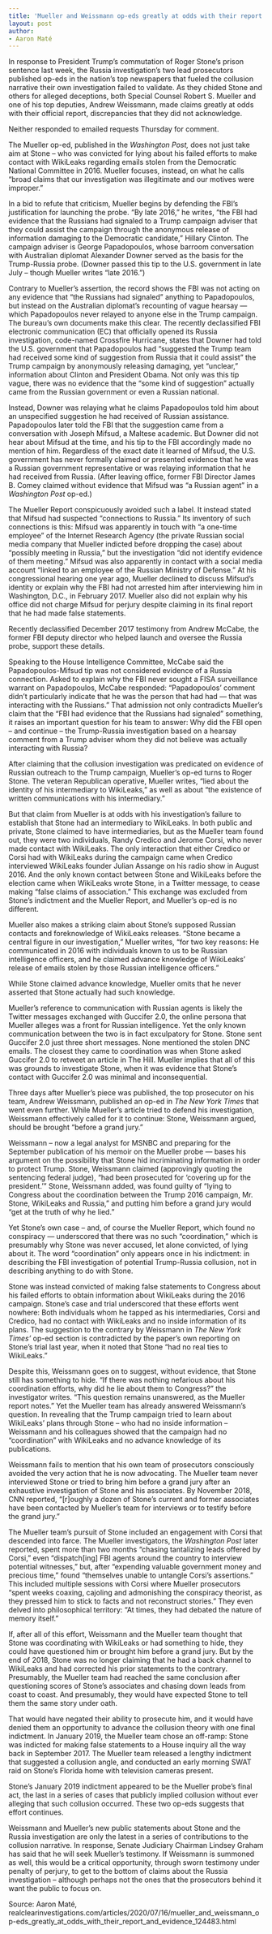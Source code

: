 ```yaml
---
title: 'Mueller and Weissmann op-eds greatly at odds with their report and evidence'
layout: post
author:
- Aaron Maté
---
```


In response to President Trump’s commutation of Roger Stone’s prison sentence last week, the Russia investigation’s two lead prosecutors published op-eds in the nation’s top newspapers that fueled the collusion narrative their own investigation failed to validate. As they chided Stone and others for alleged deceptions, both Special Counsel Robert S. Mueller and one of his top deputies, Andrew Weissmann, made claims greatly at odds with their official report, discrepancies that they did not acknowledge.

Neither responded to emailed requests Thursday for comment.

The Mueller op-ed, published in the *Washington Post,* does not just take aim at Stone – who was convicted for lying about his failed efforts to make contact with WikiLeaks regarding emails stolen from the Democratic National Committee in 2016. Mueller focuses, instead, on what he calls “broad claims that our investigation was illegitimate and our motives were improper.”

In a bid to refute that criticism, Mueller begins by defending the FBI’s justification for launching the probe. “By late 2016,” he writes, “the FBI had evidence that the Russians had signaled to a Trump campaign adviser that they could assist the campaign through the anonymous release of information damaging to the Democratic candidate,” Hillary Clinton. The campaign adviser is George Papadopoulos, whose barroom conversation with Australian diplomat Alexander Downer served as the basis for the Trump-Russia probe. (Downer passed this tip to the U.S. government in late July – though Mueller writes “late 2016.”)

Contrary to Mueller’s assertion, the record shows the FBI was not acting on any evidence that “the Russians had signaled” anything to Papadopoulos, but instead on the Australian diplomat’s recounting of vague hearsay — which Papadopoulos never relayed to anyone else in the Trump campaign. The bureau’s own documents make this clear. The recently declassified FBI electronic communication (EC) that officially opened its Russia investigation, code-named Crossfire Hurricane, states that Downer had told the U.S. government that Papadopoulos had “suggested the Trump team had received some kind of suggestion from Russia that it could assist” the Trump campaign by anonymously releasing damaging, yet “unclear,” information about Clinton and President Obama. Not only was this tip vague, there was no evidence that the “some kind of suggestion” actually came from the Russian government or even a Russian national.

Instead, Downer was relaying what he claims Papadopoulos told him about an unspecified suggestion he had received of Russian assistance. Papadopoulos later told the FBI that the suggestion came from a conversation with Joseph Mifsud, a Maltese academic. But Downer did not hear about Mifsud at the time, and his tip to the FBI accordingly made no mention of him. Regardless of the exact date it learned of Mifsud, the U.S. government has never formally claimed or presented evidence that he was a Russian government representative or was relaying information that he had received from Russia. (After leaving office, former FBI Director James B. Comey claimed without evidence that Mifsud was “a Russian agent” in a *Washington Post* op-ed.)

The Mueller Report conspicuously avoided such a label. It instead stated that Mifsud had suspected “connections to Russia.” Its inventory of such connections is this: Mifsud was apparently in touch with “a one-time employee” of the Internet Research Agency (the private Russian social media company that Mueller indicted before dropping the case) about “possibly meeting in Russia,” but the investigation “did not identify evidence of them meeting.” Mifsud was also apparently in contact with a social media account “linked to an employee of the Russian Ministry of Defense.” At his congressional hearing one year ago, Mueller declined to discuss Mifsud’s identity or explain why the FBI had not arrested him after interviewing him in Washington, D.C., in February 2017. Mueller also did not explain why his office did not charge Mifsud for perjury despite claiming in its final report that he had made false statements.

Recently declassified December 2017 testimony from Andrew McCabe, the former FBI deputy director who helped launch and oversee the Russia probe, support these details.

Speaking to the House Intelligence Committee, McCabe said the Papadopoulos-Mifsud tip was not considered evidence of a Russia connection. Asked to explain why the FBI never sought a FISA surveillance warrant on Papadopoulos, McCabe responded: “Papadopoulos’ comment didn’t particularly indicate that he was the person that had had — that was interacting with the Russians.” That admission not only contradicts Mueller’s claim that the “FBI had evidence that the Russians had signaled” something, it raises an important question for his team to answer: Why did the FBI open – and continue – the Trump-Russia investigation based on a hearsay comment from a Trump adviser whom they did not believe was actually interacting with Russia?

After claiming that the collusion investigation was predicated on evidence of Russian outreach to the Trump campaign, Mueller’s op-ed turns to Roger Stone. The veteran Republican operative, Mueller writes, “lied about the identity of his intermediary to WikiLeaks,” as well as about “the existence of written communications with his intermediary.”

But that claim from Mueller is at odds with his investigation’s failure to establish that Stone had an intermediary to WikiLeaks. In both public and private, Stone claimed to have intermediaries, but as the Mueller team found out, they were two individuals, Randy Credico and Jerome Corsi, who never made contact with WikiLeaks. The only interaction that either Credico or Corsi had with WikiLeaks during the campaign came when Credico interviewed WikiLeaks founder Julian Assange on his radio show in August 2016. And the only known contact between Stone and WikiLeaks before the election came when WikiLeaks wrote Stone, in a Twitter message, to cease making “false claims of association.” This exchange was excluded from Stone’s indictment and the Mueller Report, and Mueller’s op-ed is no different.

Mueller also makes a striking claim about Stone’s supposed Russian contacts and foreknowledge of WikiLeaks releases. “Stone became a central figure in our investigation,” Mueller writes, “for two key reasons: He communicated in 2016 with individuals known to us to be Russian intelligence officers, and he claimed advance knowledge of WikiLeaks’ release of emails stolen by those Russian intelligence officers.”

While Stone claimed advance knowledge, Mueller omits that he never asserted that Stone actually had such knowledge.

Mueller’s reference to communication with Russian agents is likely the Twitter messages exchanged with Guccifer 2.0, the online persona that Mueller alleges was a front for Russian intelligence. Yet the only known communication between the two is in fact exculpatory for Stone. Stone sent Guccifer 2.0 just three short messages. None mentioned the stolen DNC emails. The closest they came to coordination was when Stone asked Guccifer 2.0 to retweet an article in The Hill. Mueller implies that all of this was grounds to investigate Stone, when it was evidence that Stone’s contact with Guccifer 2.0 was minimal and inconsequential.

Three days after Mueller’s piece was published, the top prosecutor on his team, Andrew Weissmann, published an op-ed in *The New York Times* that went even further. While Mueller’s article tried to defend his investigation, Weissmann effectively called for it to continue: Stone, Weissmann argued, should be brought “before a grand jury.”

Weissmann – now a legal analyst for MSNBC and preparing for the September publication of his memoir on the Mueller probe — bases his argument on the possibility that Stone hid incriminating information in order to protect Trump. Stone, Weissmann claimed (approvingly quoting the sentencing federal judge), “had been prosecuted for ‘covering up for the president.’” Stone, Weissmann added, was found guilty of “lying to Congress about the coordination between the Trump 2016 campaign, Mr. Stone, WikiLeaks and Russia,” and putting him before a grand jury would “get at the truth of why he lied.”

Yet Stone’s own case – and, of course the Mueller Report, which found no conspiracy — underscored that there was no such “coordination,” which is presumably why Stone was never accused, let alone convicted, of lying about it. The word “coordination” only appears once in his indictment: in describing the FBI investigation of potential Trump-Russia collusion, not in describing anything to do with Stone.

Stone was instead convicted of making false statements to Congress about his failed efforts to obtain information about WikiLeaks during the 2016 campaign. Stone’s case and trial underscored that these efforts went nowhere: Both individuals whom he tapped as his intermediaries, Corsi and Credico, had no contact with WikiLeaks and no inside information of its plans. The suggestion to the contrary by Weissmann in *The New York Times’* op-ed section is contradicted by the paper’s own reporting on Stone’s trial last year, when it noted that Stone “had no real ties to WikiLeaks.”

Despite this, Weissmann goes on to suggest, without evidence, that Stone still has something to hide. “If there was nothing nefarious about his coordination efforts, why did he lie about them to Congress?” the investigator writes. “This question remains unanswered, as the Mueller report notes.” Yet the Mueller team has already answered Weissmann’s question. In revealing that the Trump campaign tried to learn about WikiLeaks’ plans through Stone – who had no inside information – Weissmann and his colleagues showed that the campaign had no “coordination” with WikiLeaks and no advance knowledge of its publications.

Weissmann fails to mention that his own team of prosecutors consciously avoided the very action that he is now advocating. The Mueller team never interviewed Stone or tried to bring him before a grand jury after an exhaustive investigation of Stone and his associates. By November 2018, CNN reported, “[r]oughly a dozen of Stone’s current and former associates have been contacted by Mueller’s team for interviews or to testify before the grand jury.”

The Mueller team’s pursuit of Stone included an engagement with Corsi that descended into farce. The Mueller investigators, the *Washington Post* later reported, spent more than two months “chasing tantalizing leads offered by Corsi,” even “dispatch[ing] FBI agents around the country to interview potential witnesses,” but, after “expending valuable government money and precious time,” found “themselves unable to untangle Corsi’s assertions.” This included multiple sessions with Corsi where Mueller prosecutors “spent weeks coaxing, cajoling and admonishing the conspiracy theorist, as they pressed him to stick to facts and not reconstruct stories.” They even delved into philosophical territory: “At times, they had debated the nature of memory itself.”

If, after all of this effort, Weissmann and the Mueller team thought that Stone was coordinating with WikiLeaks or had something to hide, they could have questioned him or brought him before a grand jury. But by the end of 2018, Stone was no longer claiming that he had a back channel to WikiLeaks and had corrected his prior statements to the contrary. Presumably, the Mueller team had reached the same conclusion after questioning scores of Stone’s associates and chasing down leads from coast to coast. And presumably, they would have expected Stone to tell them the same story under oath.

That would have negated their ability to prosecute him, and it would have denied them an opportunity to advance the collusion theory with one final indictment. In January 2019, the Mueller team chose an off-ramp: Stone was indicted for making false statements to a House inquiry all the way back in September 2017. The Mueller team released a lengthy indictment that suggested a collusion angle, and conducted an early morning SWAT raid on Stone’s Florida home with television cameras present.

Stone’s January 2019 indictment appeared to be the Mueller probe’s final act, the last in a series of cases that publicly implied collusion without ever alleging that such collusion occurred. These two op-eds suggests that effort continues.

Weissmann and Mueller’s new public statements about Stone and the Russia investigation are only the latest in a series of contributions to the collusion narrative. In response, Senate Judiciary Chairman Lindsey Graham has said that he will seek Mueller’s testimony. If Weissmann is summoned as well, this would be a critical opportunity, through sworn testimony under penalty of perjury, to get to the bottom of claims about the Russia investigation – although perhaps not the ones that the prosecutors behind it want the public to focus on.

Source: Aaron Maté, realclearinvestigations.com/articles/2020/07/16/mueller\_and\_weissmann\_op-eds\_greatly\_at\_odds\_with\_their\_report\_and\_evidence\_124483.html
